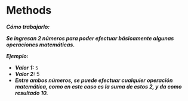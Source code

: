 # Methods

**_Cómo trabajarlo:_**

**_Se ingresan 2 números para poder efectuar básicamente algunas operaciones matemáticas._**

**_Ejemplo:_**

- **_Valor 1:_** ```5```
- **_Valor 2:_** 5
- **_Entre ambos números, se puede efectuar cualquier operación matemática, como en este caso es la suma de estos 2, y da como resultado 10._**
